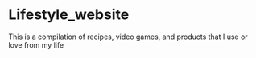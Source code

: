 # Lifestyle_website
This is a compilation of recipes, video games, and products that I use or love from my life
